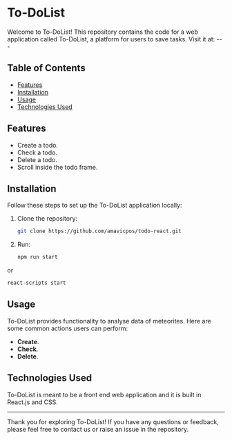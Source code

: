 # To-DoList

Welcome to To-DoList! This repository contains the code for a web application called To-DoList, a platform for users to save tasks. Visit it at: ---

## Table of Contents

- [Features](#features)
- [Installation](#installation)
- [Usage](#usage)
- [Technologies Used](#technologies-used)

## Features

- Create a todo.
- Check a todo.
- Delete a todo.
- Scroll inside the todo frame.

## Installation

Follow these steps to set up the To-DoList application locally:

1. Clone the repository:

   ```bash
   git clone https://github.com/amavicpos/todo-react.git
   ```

2. Run:
   ```bash
   npm run start
   ```
or
   ```bash
   react-scripts start
   ```

## Usage

To-DoList provides functionality to analyse data of meteorites. Here are some common actions users can perform:

- **Create**.
- **Check**.
- **Delete**.

## Technologies Used

To-DoList is meant to be a front end web application and it is built in React.js and CSS.

---

Thank you for exploring To-DoList! If you have any questions or feedback, please feel free to contact us or raise an issue in the repository.
